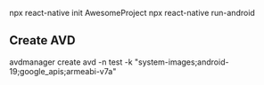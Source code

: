 npx react-native init AwesomeProject
npx react-native run-android



## Create AVD
avdmanager create avd -n test -k "system-images;android-19;google_apis;armeabi-v7a"